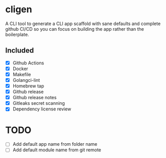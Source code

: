 # cligen 

A CLI tool to generate a CLI app scaffold with sane defaults and complete github CI/CD so you can focus on building the app rather than the boilerplate.

## Included

- [x] Github Actions
- [x] Docker
- [x] Makefile
- [x] Golangci-lint
- [x] Homebrew tap
- [x] Github release
- [x] Github release notes
- [x] Gitleaks secret scanning
- [x] Dependency license review

# TODO

- [ ] Add default app name from folder name
- [ ] Add default module name from git remote